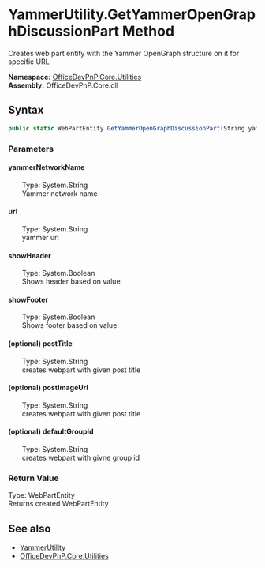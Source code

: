 # YammerUtility.GetYammerOpenGraphDiscussionPart Method  
 Creates web part entity with the Yammer OpenGraph structure on it for specific URL   

**Namespace:** [OfficeDevPnP.Core.Utilities](OfficeDevPnP.Core.Utilities.md)  
**Assembly:** OfficeDevPnP.Core.dll  
## Syntax
```C#
public static WebPartEntity GetYammerOpenGraphDiscussionPart(String yammerNetworkName, String url, Boolean showHeader, Boolean showFooter, String postTitle = "", String postImageUrl = "", String defaultGroupId = "")
```
### Parameters
#### yammerNetworkName  
&emsp;&emsp;Type: System.String  
&emsp;&emsp;Yammer network name  

  

#### url  
&emsp;&emsp;Type: System.String  
&emsp;&emsp;yammer url  

  

#### showHeader  
&emsp;&emsp;Type: System.Boolean  
&emsp;&emsp;Shows header based on value  

  

#### showFooter  
&emsp;&emsp;Type: System.Boolean  
&emsp;&emsp;Shows footer based on value  

  

#### (optional) postTitle  
&emsp;&emsp;Type: System.String  
&emsp;&emsp;creates webpart with given post title  

  

#### (optional) postImageUrl  
&emsp;&emsp;Type: System.String  
&emsp;&emsp;creates webpart with given post title  

  

#### (optional) defaultGroupId  
&emsp;&emsp;Type: System.String  
&emsp;&emsp;creates webpart with givne group id  

  

### Return Value
Type: WebPartEntity  
Returns created WebPartEntity  


## See also
- [YammerUtility](OfficeDevPnP.Core.Utilities.YammerUtility.md) 
- [OfficeDevPnP.Core.Utilities](OfficeDevPnP.Core.Utilities.md) 
